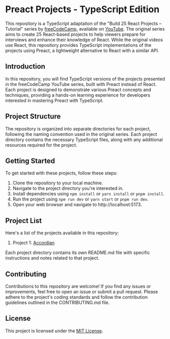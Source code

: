 # Preact Projects - TypeScript Edition

This repository is a TypeScript adaptation of the "Build 25 React Projects –
Tutorial" series by [freeCodeCamp](https://www.youtube.com/@freecodecamp), available on [YouTube](https://www.youtube.com/watch?v=5ZdHfJVAY-s).
The original series aims to create 25 React-based projects to help viewers prepare for interviews and
enhance their knowledge of React. While the original videos use React, this
repository provides TypeScript implementations of the projects using Preact, a
lightweight alternative to React with a similar API.

## Introduction

In this repository, you will find TypeScript versions of the projects presented
in the freeCodeCamp YouTube series, built with Preact instead of React. Each
project is designed to demonstrate various Preact concepts and techniques,
providing a hands-on learning experience for developers interested in mastering
Preact with TypeScript.

## Project Structure

The repository is organized into separate directories for each project,
following the naming convention used in the original series. Each project
directory contains the necessary TypeScript files, along with any additional
resources required for the project.

## Getting Started

To get started with these projects, follow these steps:

1. Clone the repository to your local machine.
2. Navigate to the project directory you're interested in.
3. Install dependencies using `npm install` or `yarn install` or `pnpm install`.
4. Run the project using `npm run dev` or `yarn start` or `pnpm run dev`.
5. Open your web browser and navigate to http://localhost:5173.

## Project List

Here's a list of the projects available in this repository:

1. Project 1: [Accordian](src/components/accordian)

Each project directory contains its own README.md file with specific
instructions and notes related to that project.

## Contributing

Contributions to this repository are welcome! If you find any issues or
improvements, feel free to open an issue or submit a pull request. Please adhere
to the project's coding standards and follow the contribution guidelines
outlined in the CONTRIBUTING.md file.

## License

This project is licensed under the [MIT License](LICENSE).
